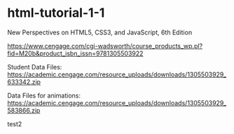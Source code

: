 # html-tutorial-1-1
New Perspectives on HTML5, CSS3, and JavaScript, 6th Edition

https://www.cengage.com/cgi-wadsworth/course_products_wp.pl?fid=M20b&product_isbn_issn=9781305503922

Student Data Files:
https://academic.cengage.com/resource_uploads/downloads/1305503929_633342.zip

Data Files for animations:
https://academic.cengage.com/resource_uploads/downloads/1305503929_583866.zip

test2